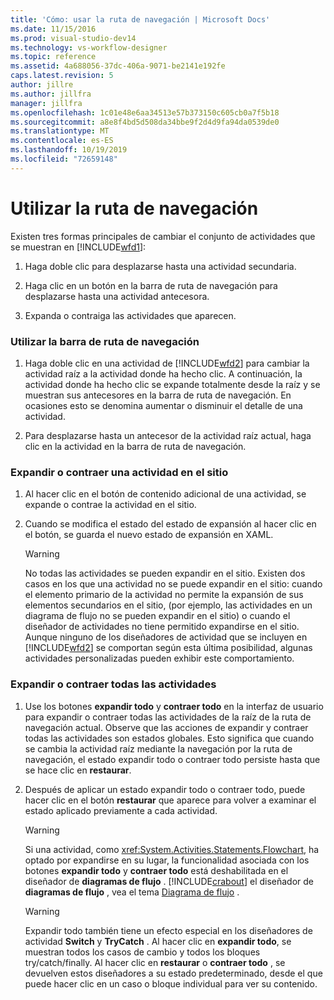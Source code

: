```yaml
---
title: 'Cómo: usar la ruta de navegación | Microsoft Docs'
ms.date: 11/15/2016
ms.prod: visual-studio-dev14
ms.technology: vs-workflow-designer
ms.topic: reference
ms.assetid: 4a688056-37dc-406a-9071-be2141e192fe
caps.latest.revision: 5
author: jillre
ms.author: jillfra
manager: jillfra
ms.openlocfilehash: 1c01e48e6aa34513e57b373150c605cb0a7f5b18
ms.sourcegitcommit: a8e8f4bd5d508da34bbe9f2d4d9fa94da0539de0
ms.translationtype: MT
ms.contentlocale: es-ES
ms.lasthandoff: 10/19/2019
ms.locfileid: "72659148"
---
```

# <a name="how-to-use-breadcrumb-navigation"></a>Utilizar la ruta de navegación
Existen tres formas principales de cambiar el conjunto de actividades que se muestran en [!INCLUDE[wfd1](../includes/wfd1-md.md)]:

1. Haga doble clic para desplazarse hasta una actividad secundaria.

2. Haga clic en un botón en la barra de ruta de navegación para desplazarse hasta una actividad antecesora.

3. Expanda o contraiga las actividades que aparecen.

### <a name="using-breadcrumb-navigation"></a>Utilizar la barra de ruta de navegación

1. Haga doble clic en una actividad de [!INCLUDE[wfd2](../includes/wfd2-md.md)] para cambiar la actividad raíz a la actividad donde ha hecho clic. A continuación, la actividad donde ha hecho clic se expande totalmente desde la raíz y se muestran sus antecesores en la barra de ruta de navegación. En ocasiones esto se denomina aumentar o disminuir el detalle de una actividad.

2. Para desplazarse hasta un antecesor de la actividad raíz actual, haga clic en la actividad en la barra de ruta de navegación.

### <a name="expanding-or-collapsing-an-activity-in-place"></a>Expandir o contraer una actividad en el sitio

1. Al hacer clic en el botón de contenido adicional de una actividad, se expande o contrae la actividad en el sitio.

2. Cuando se modifica el estado del estado de expansión al hacer clic en el botón, se guarda el nuevo estado de expansión en XAML.

    > [!WARNING]
    > No todas las actividades se pueden expandir en el sitio. Existen dos casos en los que una actividad no se puede expandir en el sitio: cuando el elemento primario de la actividad no permite la expansión de sus elementos secundarios en el sitio, (por ejemplo, las actividades en un diagrama de flujo no se pueden expandir en el sitio) o cuando el diseñador de actividades no tiene permitido expandirse en el sitio. Aunque ninguno de los diseñadores de actividad que se incluyen en [!INCLUDE[wfd2](../includes/wfd2-md.md)] se comportan según esta última posibilidad, algunas actividades personalizadas pueden exhibir este comportamiento.

### <a name="expanding-all-or-collapsing-all-activities"></a>Expandir o contraer todas las actividades

1. Use los botones **expandir todo** y **contraer todo** en la interfaz de usuario para expandir o contraer todas las actividades de la raíz de la ruta de navegación actual. Observe que las acciones de expandir y contraer todas las actividades son estados globales. Esto significa que cuando se cambia la actividad raíz mediante la navegación por la ruta de navegación, el estado expandir todo o contraer todo persiste hasta que se hace clic en **restaurar**.

2. Después de aplicar un estado expandir todo o contraer todo, puede hacer clic en el botón **restaurar** que aparece para volver a examinar el estado aplicado previamente a cada actividad.

    > [!WARNING]
    > Si una actividad, como <xref:System.Activities.Statements.Flowchart>, ha optado por expandirse en su lugar, la funcionalidad asociada con los botones **expandir todo** y **contraer todo** está deshabilitada en el diseñador de **diagramas de flujo** . [!INCLUDE[crabout](../includes/crabout-md.md)] el diseñador de **diagramas de flujo** , vea el tema [Diagrama de flujo](../workflow-designer/flowchart-activity-designer.md) .

    > [!WARNING]
    > Expandir todo también tiene un efecto especial en los diseñadores de actividad **Switch** y **TryCatch** . Al hacer clic en **expandir todo**, se muestran todos los casos de cambio y todos los bloques try/catch/finally. Al hacer clic en **restaurar** o **contraer todo** , se devuelven estos diseñadores a su estado predeterminado, desde el que puede hacer clic en un caso o bloque individual para ver su contenido.